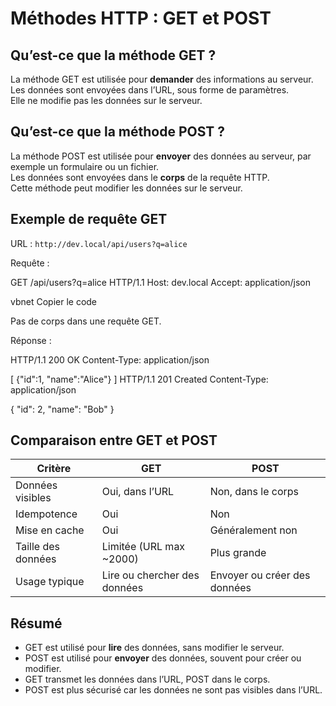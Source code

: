 # Méthodes HTTP : GET et POST
## Qu’est-ce que la méthode GET ?

La méthode GET est utilisée pour **demander** des informations au serveur.  
Les données sont envoyées dans l’URL, sous forme de paramètres.  
Elle ne modifie pas les données sur le serveur.

## Qu’est-ce que la méthode POST ?

La méthode POST est utilisée pour **envoyer** des données au serveur, par exemple un formulaire ou un fichier.  
Les données sont envoyées dans le **corps** de la requête HTTP.  
Cette méthode peut modifier les données sur le serveur.
## Exemple de requête GET

URL : `http://dev.local/api/users?q=alice`

Requête :

GET /api/users?q=alice HTTP/1.1
Host: dev.local
Accept: application/json

vbnet
Copier le code

Pas de corps dans une requête GET.

Réponse :

HTTP/1.1 200 OK
Content-Type: application/json

[
{"id":1, "name":"Alice"}
]
HTTP/1.1 201 Created
Content-Type: application/json

{
"id": 2,
"name": "Bob"
}
## Comparaison entre GET et POST

| Critère            | GET                       | POST                      |
|--------------------|---------------------------|---------------------------|
| Données visibles   | Oui, dans l’URL            | Non, dans le corps         |
| Idempotence        | Oui                       | Non                       |
| Mise en cache      | Oui                       | Généralement non           |
| Taille des données | Limitée (URL max ~2000)   | Plus grande                |
| Usage typique      | Lire ou chercher des données | Envoyer ou créer des données |
## Résumé

- GET est utilisé pour **lire** des données, sans modifier le serveur.  
- POST est utilisé pour **envoyer** des données, souvent pour créer ou modifier.  
- GET transmet les données dans l’URL, POST dans le corps.  
- POST est plus sécurisé car les données ne sont pas visibles dans l’URL.